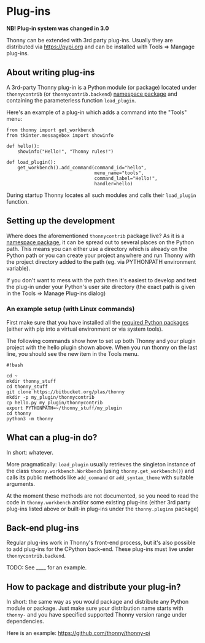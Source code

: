 # Plug-ins

**NB! Plug-in system was changed in 3.0**

Thonny can be extended with 3rd party plug-ins. Usually they are distributed via https://pypi.org and can be installed with Tools => Mangage plug-ins.

## About writing plug-ins

A 3rd-party Thonny plug-in is a Python module (or package) located under `thonnycontrib` (or `thonnycontrib.backend`) [namespace package](https://packaging.python.org/guides/packaging-namespace-packages/) and containing the parameterless function ``load_plugin``.

Here's an example of a plug-in which adds a command into the "Tools" menu:

```
from thonny import get_workbench
from tkinter.messagebox import showinfo

def hello():
    showinfo("Hello!", "Thonny rules!")

def load_plugin():
    get_workbench().add_command(command_id="hello",
                                menu_name="tools",
                                command_label="Hello!",
                                handler=hello)
```

During startup Thonny locates all such modules and calls their `load_plugin` function.

## Setting up the development

Where does the aforementioned `thonnycontrib` package live? As it is a [namespace package](https://packaging.python.org/guides/packaging-namespace-packages/), it can be spread out to several places on the Python path. This means you can either use a directory which is already on the Python path or you can create your project anywhere and run Thonny with the project directory added to the path (eg. via PYTHONPATH environment variable).

If you don't want to mess with the path then it's easiest to develop and test the plug-in under your Python's user site directory (the exact path is given in the Tools => Manage Plug-ins dialog)

### An example setup (with Linux commands)

First make sure that you have installed all the [required Python packages](https://bitbucket.org/plas/thonny/src/master/requirements.txt?at=master&fileviewer=file-view-default) (either with pip into a virtual environment or via system tools).

The following commands show how to set up both Thonny and your plugin project with the hello plugin shown above. When you run thonny on the last line, you should see the new item in the Tools menu.


```
#!bash

cd ~
mkdir thonny_stuff
cd thonny_stuff
git clone https://bitbucket.org/plas/thonny
mkdir -p my_plugin/thonnycontrib
cp hello.py my_plugin/thonnycontrib
export PYTHONPATH=~/thonny_stuff/my_plugin
cd thonny
python3 -m thonny

```



## What can a plug-in do?

In short: whatever. 

More pragmatically: ``load_plugin`` usually retrieves the singleton instance of the class ``thonny.workbench.Workbench`` (using ``thonny.get_workbench()``) and calls its public methods like ``add_command`` or ``add_syntax_theme`` with suitable arguments.

At the moment these methods are not documented, so you need to read the code in `thonny.workbench` and/or some existing plug-ins (either 3rd party plug-ins listed above or built-in plug-ins under the `thonny.plugins` package)


## Back-end plug-ins

Regular plug-ins work in Thonny's front-end process, but it's also possible to add plug-ins for the CPython back-end. These plug-ins must live under `thonnycontrib.backend`.

TODO: See ____ for an example.

## How to package and distribute your plug-in?

In short: the same way as you would package and distribute any Python module or package. Just make sure your distribution name starts with `thonny-` and you have specified supported Thonny version range under dependencies. 

Here is an example: https://github.com/thonny/thonny-pi